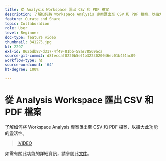 ```yaml
---
title: 從 Analysis Workspace 匯出 CSV 和 PDF 檔案
description: 了解如何將 Workspace Analysis 專案匯出至 CSV 和 PDF 檔案，以擴大此功能的靈活性。
feature: Curate and Share
topic: Collaboration
role: User
level: Beginner
doc-type: feature video
thumbnail: 341276.jpg
kt: 2297
exl-id: 862bdb87-d317-4f49-81bb-58a278569aca
source-git-commit: d8feccaf8220b5ef4b3223020046ec01b464ac09
workflow-type: ht
source-wordcount: '64'
ht-degree: 100%

---
```


# 從 Analysis Workspace 匯出 CSV 和 PDF 檔案

了解如何將 Workspace Analysis 專案匯出至 CSV 和 PDF 檔案，以擴大此功能的靈活性。

>[!VIDEO](https://video.tv.adobe.com/v/341276/?quality=12&learn=on)

如需有關此功能的詳細資訊，請參閱此[文件](https://experienceleague.adobe.com/docs/analytics/analyze/analysis-workspace/curate-share/download-send.html?lang=en)。

